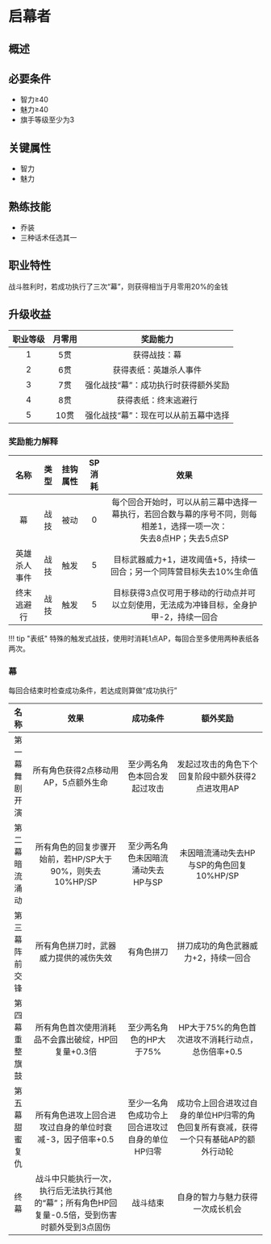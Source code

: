 # 启幕者

## 概述



## 必要条件

* 智力≥40
* 魅力≥40
* 旗手等级至少为3

## 关键属性

* 智力
* 魅力

## 熟练技能

* 乔装
* 三种话术任选其一

## 职业特性

战斗胜利时，若成功执行了三次“幕”，则获得相当于月零用20%的金钱

## 升级收益

职业等级|月零用|奖励能力
:--:|:--:|:--:
1|5贯|获得战技：幕
2|6贯|获得表纸：英雄杀人事件
3|7贯|强化战技“幕”：成功执行时获得额外奖励
4|8贯|获得表纸：终末逃避行
5|10贯|强化战技“幕”：现在可以从前五幕中选择

### 奖励能力解释

名称|类型|挂钩属性|SP消耗|效果
:--:|:--:|:--:|:--:|:--:
幕|战技|被动|0|每个回合开始时，可以从前三幕中选择一幕执行，若回合数与幕的序号不同，则每相差1，选择一项一次：<br>失去8点HP；失去5点SP
英雄杀人事件|战技|触发|5|目标武器威力+1，进攻阈值+5，持续一回合；另一个同阵营目标失去10%生命值
终末逃避行|战技|触发|5|目标获得3点仅可用于移动的行动点并可以立刻使用，无法成为冲锋目标，全身护甲-2，持续一回合

!!! tip "表纸"
    特殊的触发式战技，使用时消耗1点AP，每回合至多使用两种表纸各两次。

### 幕
每回合结束时检查成功条件，若达成则算做“成功执行”

名称|效果|成功条件|额外奖励
:--:|:--:|:--:|:--:
第一幕<br>舞剧开演|所有角色获得2点移动用AP，5点额外生命|至少两名角色本回合发起过攻击|发起过攻击的角色下个回复阶段中额外获得2点进攻用AP
第二幕<br>暗流涌动|所有角色的回复步骤开始前，若HP/SP大于90%，则失去10%HP/SP|至少两名角色未因暗流涌动失去HP与SP|未因暗流涌动失去HP与SP的角色回复10%HP/SP
第三幕<br>阵前交锋|所有角色拼刀时，武器威力提供的减伤失效|有角色拼刀|拼刀成功的角色武器威力+2，持续一回合
第四幕<br>重整旗鼓|所有角色首次使用消耗品不会露出破绽，HP回复量+0.3倍|至少两名角色的HP大于75%|HP大于75%的角色首次进攻不消耗行动点，总伤倍率+0.5
第五幕<br>甜蜜复仇|所有角色进攻上回合进攻过自身的单位时衰减-3，因子倍率+0.5|至少一名角色成功令上回合进攻过自身的单位HP归零|成功令上回合进攻过自身的单位HP归零的角色回复所有衰减，获得一个只有基础AP的额外行动轮
终幕|战斗中只能执行一次，执行后无法执行其他的“幕”；所有角色HP回复量-0.5倍，受到伤害时额外受到3点固伤|战斗结束|自身的智力与魅力获得一次成长机会